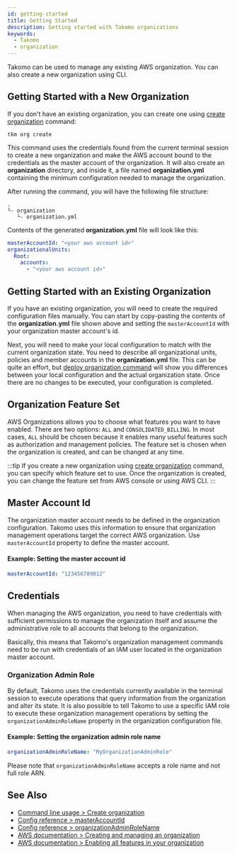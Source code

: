 ```yaml
---
id: getting-started
title: Getting Started
description: Getting started with Takomo organizations
keywords:
  - Takomo
  - organization
---
```


Takomo can be used to manage any existing AWS organization. You can also create a new organization using CLI.

## Getting Started with a New Organization

If you don't have an existing organization, you can create one using [create organization](/docs/command-line-usage/organization#create-organization) command:

```
tkm org create
``` 

This command uses the credentials found from the current terminal session to create a new organization and make the AWS account bound to the credentials as the master account of the organization. It will also create an **organization** directory, and inside it, a file named **organization.yml** containing the minimum configuration needed to manage the organization.

After running the command, you will have the following file structure:

```
.
└- organization
   └- organization.yml
```

Contents of the generated **organization.yml** file will look like this:

```yaml title="organization.yml"
masterAccountId: "<your aws account id>"
organizationalUnits:
  Root:
    accounts:
      - "<your aws account id>"
```

## Getting Started with an Existing Organization

If you have an existing organization, you will need to create the required configuration files manually. You can start by copy-pasting the contents of the **organization.yml** file shown above and setting the `masterAccountId` with your organization master account's id.

Next, you will need to make your local configuration to match with the current organization state. You need to describe all organizational units, policies and member accounts in the **organization.yml** file. This can be quite an effort, but [deploy organization command](/docs/command-line-usage/organization#deploy-organization) will show you differences between your local configuration and the actual organization state. Once there are no changes to be executed, your configuration is completed.

## Organization Feature Set

AWS Organizations allows you to choose what features you want to have enabled. There are two options: `ALL` and `CONSOLIDATED_BILLING`. In most cases, `ALL` should be chosen because it enables many useful features such as authorization and management policies. The feature set is chosen when the organization is created, and can be changed at any time.

:::tip
If you create a new organization using [create organization](/docs/command-line-usage/organization#create-organization) command, you can specify which feature set to use. Once the organization is created, you can change the feature set from AWS console or using AWS CLI.
:::

## Master Account Id

The organization master account needs to be defined in the organization configuration. Takomo uses this information to ensure that organization management operations target the correct AWS organization. Use `masterAccountId` property to define the master account.

#### Example: Setting the master account id

```yaml title="organization.yml"
masterAccountId: "123456789012"
```

## Credentials

When managing the AWS organization, you need to have credentials with sufficient permissions to manage the organization itself and assume the administrative role to all accounts that belong to the organization.

Basically, this means that Takomo's organization management commands need to be run with credentials of an IAM user located in the organization master account.

### Organization Admin Role

By default, Takomo uses the credentials currently available in the terminal session to execute operations that query information from the organization and alter its state. It is also possible to tell Takomo to use a specific IAM role to execute these organization management operations by setting the `organizationAdminRoleName` property in the organization configuration file.

#### Example: Setting the organization admin role name

```yaml title="organization.yml"
organizationAdminRoleName: "MyOrganizationAdminRole"
```

Please note that `organizationAdminRoleName` accepts a role name and not full role ARN.

## See Also

- [Command line usage > Create organization](/docs/command-line-usage/organization#create-organization)
- [Config reference > masterAccountId](/docs/config-reference/organization#masteraccountid)
- [Config reference > organizationAdminRoleName](/docs/config-reference/organization#organizationadminrolename)
- [AWS documentation > Creating and managing an organization](https://docs.aws.amazon.com/organizations/latest/userguide/orgs_manage_org.html)
- [AWS documentation > Enabling all features in your organization](https://docs.aws.amazon.com/organizations/latest/userguide/orgs_manage_org_support-all-features.html)